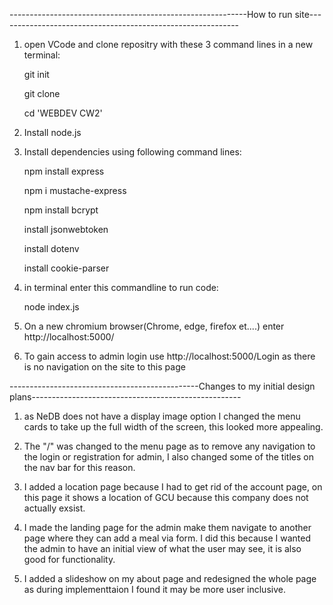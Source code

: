 -----------------------------------------------------------How to run site------------------------------------------------------------

1. open VCode and clone repositry with these 3 command lines in a new terminal:
    
    git init

    git clone 

    cd 'WEBDEV CW2'

2. Install node.js

3. Install dependencies using following command lines:

   npm install express

   npm i mustache-express

   npm install bcrypt

   install jsonwebtoken 

   install dotenv

   install cookie-parser

4. in terminal enter this commandline to run code:

   node index.js

5. On a new chromium browser(Chrome, edge, firefox et....) enter http://localhost:5000/

6. To gain access to admin login use http://localhost:5000/Login as there is no navigation on the site to this page



-----------------------------------------------Changes to my initial design plans----------------------------------------------------

1. as NeDB does not have a display image option I changed the menu cards to take up the full width of the screen, this looked more appealing.

2. The "/" was changed to the menu page as to remove any navigation to the login or registration for admin, I also changed some of the titles on the nav bar for this reason.

3. I added a location page because I had to get rid of the account page, on this page it shows a location of GCU because this company does not actually exsist.

4. I made the landing page for the admin make them navigate to another page where they can add a meal via form. I did this because I wanted the admin to have an initial view of what the user may see, it is also good for functionality.

5. I added a slideshow on my about page and redesigned the whole page as during implementtaion I found it may be more user inclusive.